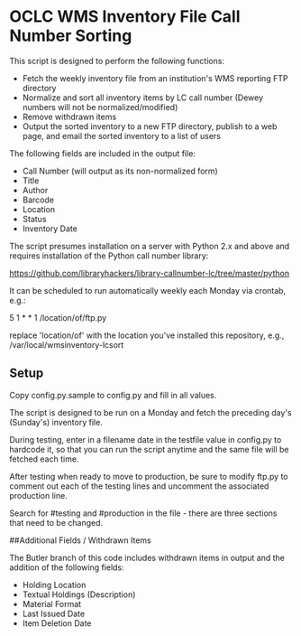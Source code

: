 # OCLC WMS Inventory File Call Number Sorting

This script is designed to perform the following functions:

* Fetch the weekly inventory file from an institution's WMS reporting FTP directory
* Normalize and sort all inventory items by LC call number (Dewey numbers will not be normalized/modified)
* Remove withdrawn items
* Output the sorted inventory to a new FTP directory, publish to a web page, and email the sorted inventory to a list of users

The following fields are included in the output file:
* Call Number (will output as its non-normalized form)
* Title
* Author
* Barcode
* Location
* Status
* Inventory Date

The script presumes installation on a server with Python 2.x and above and requires installation of the Python call number library:

https://github.com/libraryhackers/library-callnumber-lc/tree/master/python

It can be scheduled to run automatically weekly each Monday via crontab, e.g.:

5 1 * * 1 /location/of/ftp.py

replace 'location/of' with the location you've installed this repository, e.g., /var/local/wmsinventory-lcsort

## Setup

Copy config.py.sample to config.py and fill in all values.

The script is designed to be run on a Monday and fetch the preceding day's (Sunday's) inventory file.  

During testing, enter in a filename date in the testfile value in config.py to hardcode it, so that you can run the script anytime and the same file will be fetched each time.

After testing when ready to move to production, be sure to modify ftp.py to comment out each of the testing lines and uncomment the associated production line.

Search for #testing and #production in the file - there are three sections that need to be changed.

##Additional Fields / Withdrawn Items

The Butler branch of this code includes withdrawn items in output and the addition of the following fields:
* Holding Location
* Textual Holdings (Description)
* Material Format
* Last Issued Date
* Item Deletion Date 
